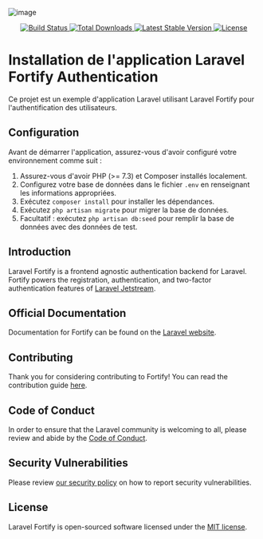 ![image](https://github.com/omar-amrouss/LaravelFortity/assets/133509604/a946eb56-e5e8-495f-ab80-bd5f0c18a4d3)


<p align="center">
    <a href="https://github.com/laravel/fortify/actions">
        <img src="https://github.com/laravel/fortify/workflows/tests/badge.svg" alt="Build Status">
    </a>
    <a href="https://packagist.org/packages/laravel/fortify">
        <img src="https://img.shields.io/packagist/dt/laravel/fortify" alt="Total Downloads">
    </a>
    <a href="https://packagist.org/packages/laravel/fortify">
        <img src="https://img.shields.io/packagist/v/laravel/fortify" alt="Latest Stable Version">
    </a>
    <a href="https://packagist.org/packages/laravel/fortify">
        <img src="https://img.shields.io/packagist/l/laravel/fortify" alt="License">
    </a>
</p>

# Installation de l'application Laravel Fortify Authentication

Ce projet est un exemple d'application Laravel utilisant Laravel Fortify pour l'authentification des utilisateurs.

## Configuration

Avant de démarrer l'application, assurez-vous d'avoir configuré votre environnement comme suit :

1. Assurez-vous d'avoir PHP (>= 7.3) et Composer installés localement.
2. Configurez votre base de données dans le fichier `.env` en renseignant les informations appropriées.
3. Exécutez `composer install` pour installer les dépendances.
4. Exécutez `php artisan migrate` pour migrer la base de données.
5. Facultatif : exécutez `php artisan db:seed` pour remplir la base de données avec des données de test.

## Introduction

Laravel Fortify is a frontend agnostic authentication backend for Laravel. Fortify powers the registration, authentication, and two-factor authentication features of [Laravel Jetstream](https://github.com/laravel/jetstream).

## Official Documentation

Documentation for Fortify can be found on the [Laravel website](https://laravel.com/docs/fortify).

## Contributing

Thank you for considering contributing to Fortify! You can read the contribution guide [here](.github/CONTRIBUTING.md).

## Code of Conduct

In order to ensure that the Laravel community is welcoming to all, please review and abide by the [Code of Conduct](https://laravel.com/docs/contributions#code-of-conduct).

## Security Vulnerabilities

Please review [our security policy](https://github.com/laravel/fortify/security/policy) on how to report security vulnerabilities.

## License

Laravel Fortify is open-sourced software licensed under the [MIT license](LICENSE.md).
